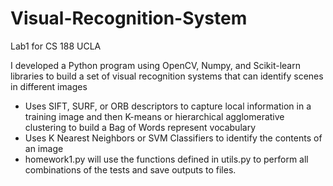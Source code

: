 # Visual-Recognition-System
Lab1 for CS 188 UCLA

I developed a Python program using OpenCV, Numpy, and Scikit-learn libraries to build a set of visual recognition systems that can identify scenes in different images
 - Uses SIFT, SURF, or ORB descriptors to capture local information in a training image and then K-means or hierarchical agglomerative clustering to build a Bag of Words represent vocabulary 
 - Uses K Nearest Neighbors or SVM Classifiers to identify the contents of an image
 - homework1.py will use the functions defined in utils.py to perform all combinations of the tests and save outputs to files. 
